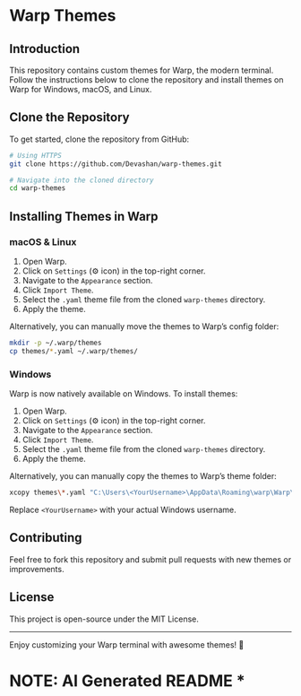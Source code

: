 # Warp Themes

## Introduction
This repository contains custom themes for Warp, the modern terminal. Follow the instructions below to clone the repository and install themes on Warp for Windows, macOS, and Linux.

## Clone the Repository
To get started, clone the repository from GitHub:

```sh
# Using HTTPS
git clone https://github.com/Devashan/warp-themes.git

# Navigate into the cloned directory
cd warp-themes
```

## Installing Themes in Warp

### macOS & Linux
1. Open Warp.
2. Click on `Settings` (⚙️ icon) in the top-right corner.
3. Navigate to the `Appearance` section.
4. Click `Import Theme`.
5. Select the `.yaml` theme file from the cloned `warp-themes` directory.
6. Apply the theme.

Alternatively, you can manually move the themes to Warp’s config folder:

```sh
mkdir -p ~/.warp/themes
cp themes/*.yaml ~/.warp/themes/
```

### Windows
Warp is now natively available on Windows. To install themes:

1. Open Warp.
2. Click on `Settings` (⚙️ icon) in the top-right corner.
3. Navigate to the `Appearance` section.
4. Click `Import Theme`.
5. Select the `.yaml` theme file from the cloned `warp-themes` directory.
6. Apply the theme.

Alternatively, you can manually copy the themes to Warp’s theme folder:

```sh
xcopy themes\*.yaml "C:\Users\<YourUsername>\AppData\Roaming\warp\Warp\data\themes" /Y
```

Replace `<YourUsername>` with your actual Windows username.

## Contributing
Feel free to fork this repository and submit pull requests with new themes or improvements.

## License
This project is open-source under the MIT License.

---

Enjoy customizing your Warp terminal with awesome themes! 🎨

# NOTE: AI Generated README *
